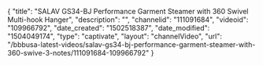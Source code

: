 {
    "title": "SALAV GS34-BJ Performance Garment Steamer with 360 Swivel Multi-hook Hanger",
    "description": "",
    "channelid": "111091684",
    "videoid": "109966792",
    "date_created": "1502518387",
    "date_modified": "1504049174",
    "type": "captivate",
    "layout": "channelVideo",
    "url": "\/bbbusa-latest-videos\/salav-gs34-bj-performance-garment-steamer-with-360-swive-3-notes\/111091684-109966792"
}